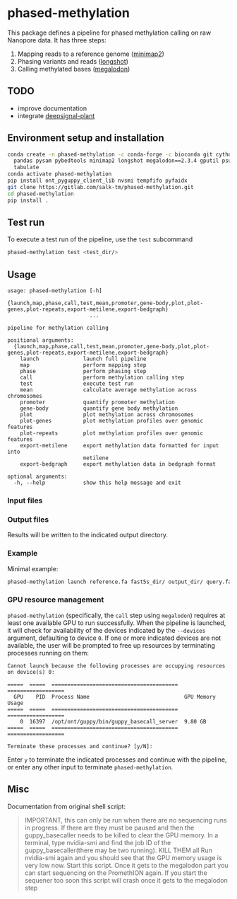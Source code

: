 # phased-methylation

This package defines a pipeline for phased methylation calling on raw Nanopore
data. It has three steps:

1. Mapping reads to a reference genome ([minimap2](https://github.com/lh3/minimap2))
2. Phasing variants and reads ([longshot](https://github.com/pjedge/longshot))
3. Calling methylated bases ([megalodon](https://nanoporetech.github.io/megalodon/index.html))

## TODO

- improve documentation
- integrate [deepsignal-plant](https://github.com/PengNi/deepsignal-plant)

## Environment setup and installation
```sh
conda create -n phased-methylation -c conda-forge -c bioconda git cython pytest \
  pandas pysam pybedtools minimap2 longshot megalodon==2.3.4 gputil psutil \
  tabulate
conda activate phased-methylation
pip install ont_pyguppy_client_lib nvsmi tempfifo pyfaidx
git clone https://gitlab.com/salk-tm/phased-methylation.git
cd phased-methylation
pip install .
```

## Test run

To execute a test run of the pipeline, use the `test` subcommand

```sh
phased-methylation test <test_dir/>
```

## Usage
```
usage: phased-methylation [-h]
                          {launch,map,phase,call,test,mean,promoter,gene-body,plot,plot-genes,plot-repeats,export-metilene,export-bedgraph}
                          ...

pipeline for methylation calling

positional arguments:
  {launch,map,phase,call,test,mean,promoter,gene-body,plot,plot-genes,plot-repeats,export-metilene,export-bedgraph}
    launch              launch full pipeline
    map                 perform mapping step
    phase               perform phasing step
    call                perform methylation calling step
    test                execute test run
    mean                calculate average methylation across chromosomes
    promoter            quantify promoter methylation
    gene-body           quantify gene body methylation
    plot                plot methylation across chromosomes
    plot-genes          plot methylation profiles over genomic features
    plot-repeats        plot methylation profiles over genomic features
    export-metilene     export methylation data formatted for input into
                        metilene
    export-bedgraph     export methylation data in bedgraph format

optional arguments:
  -h, --help            show this help message and exit

```

### Input files

### Output files
Results will be written to the indicated output directory.

### Example
Minimal example:
```sh
phased-methylation launch reference.fa fast5s_dir/ output_dir/ query.fastq
```

### GPU resource management
`phased-methylation` (specifically, the `call` step using `megalodon`) requires at least one available GPU to run successfully. When the pipeline is launched, it will check for availability of the devices indicated by the `--devices` argument, defaulting to device `0`. If one or more indicated devices are not available, the user will be prompted to free up resources by terminating processes running on them:

```
Cannot launch because the following processes are occupying resources on device(s) 0:

=====  =====  ========================================  ==================
  GPU    PID  Process Name                              GPU Memory Usage
=====  =====  ========================================  ==================
    0  16397  /opt/ont/guppy/bin/guppy_basecall_server  9.80 GB
=====  =====  ========================================  ==================

Terminate these processes and continue? [y/N]:
```

Enter `y` to terminate the indicated processes and continue with the pipeline,
or enter any other input to terminate `phased-methylation`.

## Misc

Documentation from original shell script:

> IMPORTANT, this can only be run when there are no sequencing runs in progress. If
> there are they must be paused and then the guppy_basecaller needs to be killed to
> clear the GPU memory. In a terminal, type nvidia-smi and find the job ID of the
> guppy_basecaller(there may be two running).  KILL THEM all Run nvidia-smi again and
> you should see that the GPU memory usage is very low now. Start this script.  Once
> it gets to the megalodon part you can start sequencing on the PromethION again. If
> you start the sequener too soon this script will crash once it gets to the megalodon
> step
